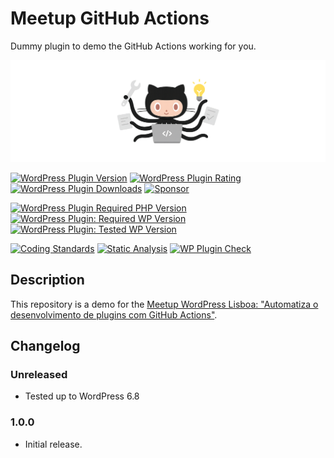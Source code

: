 # Meetup GitHub Actions

Dummy plugin to demo the GitHub Actions working for you.

![Meetup GitHub Actions banner](./.wordpress-org/banner-1544x500.png)

[![WordPress Plugin Version](https://img.shields.io/wordpress/plugin/v/meetup-github-actions?label=Plugin%20Version&logo=wordpress)](https://wordpress.org/plugins/meetup-github-actions/)
[![WordPress Plugin Rating](https://img.shields.io/wordpress/plugin/stars/meetup-github-actions?label=Plugin%20Rating&logo=wordpress)](https://wordpress.org/support/plugin/meetup-github-actions/reviews/)
[![WordPress Plugin Downloads](https://img.shields.io/wordpress/plugin/dt/meetup-github-actions.svg?label=Downloads&logo=wordpress)](https://wordpress.org/plugins/meetup-github-actions/advanced/)
[![Sponsor](https://img.shields.io/badge/GitHub-🤍%20Sponsor-ea4aaa?logo=github)](https://github.com/sponsors/pedro-mendonca)

[![WordPress Plugin Required PHP Version](https://img.shields.io/wordpress/plugin/required-php/meetup-github-actions?label=PHP%20Required&logo=php&logoColor=white)](https://wordpress.org/plugins/meetup-github-actions/)
[![WordPress Plugin: Required WP Version](https://img.shields.io/wordpress/plugin/wp-version/meetup-github-actions?label=WordPress%20Required&logo=wordpress)](https://wordpress.org/plugins/meetup-github-actions/)
[![WordPress Plugin: Tested WP Version](https://img.shields.io/wordpress/plugin/tested/meetup-github-actions.svg?label=WordPress%20Tested&logo=wordpress)](https://wordpress.org/plugins/meetup-github-actions/)

[![Coding Standards](https://github.com/pedro-mendonca/meetup-github-actions/actions/workflows/coding-standards.yml/badge.svg)](https://github.com/pedro-mendonca/meetup-github-actions/actions/workflows/coding-standards.yml)
[![Static Analysis](https://github.com/pedro-mendonca/meetup-github-actions/actions/workflows/static-analysis.yml/badge.svg)](https://github.com/pedro-mendonca/meetup-github-actions/actions/workflows/static-analysis.yml)
[![WP Plugin Check](https://github.com/pedro-mendonca/meetup-github-actions/actions/workflows/plugin-check.yml/badge.svg)](https://github.com/pedro-mendonca/meetup-github-actions/actions/workflows/plugin-check.yml)

## Description

This repository is a demo for the [Meetup WordPress Lisboa: "Automatiza o desenvolvimento de plugins com GitHub Actions"](https://www.meetup.com/pt-BR/wordpress-lisboa/events/310937658/).

## Changelog

### Unreleased

* Tested up to WordPress 6.8

### 1.0.0

* Initial release.
